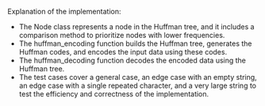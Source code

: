 Explanation of the implementation:

- The Node class represents a node in the Huffman tree, and it includes a comparison method to prioritize nodes with lower frequencies.
- The huffman_encoding function builds the Huffman tree, generates the Huffman codes, and encodes the input data using these codes.
- The huffman_decoding function decodes the encoded data using the Huffman tree.
- The test cases cover a general case, an edge case with an empty string, an edge case with a single repeated character, and a very large string to test the efficiency and correctness of the implementation.